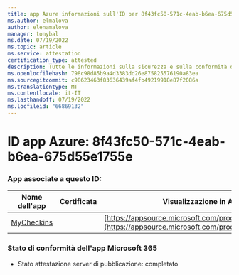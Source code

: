 ```yaml
---
title: app Azure informazioni sull'ID per 8f43fc50-571c-4eab-b6ea-675d55e1755e
ms.author: elmalova
author: elenamalova
manager: tonybal
ms.date: 07/19/2022
ms.topic: article
ms.service: attestation
certification_type: attested
description: Tutte le informazioni sulla sicurezza e sulla conformità disponibili per 8f43fc50-571c-4eab-b6ea-675d55e1755e.
ms.openlocfilehash: 798c98d85b9a4d3383dd26e875825576190a83ea
ms.sourcegitcommit: c98623463f83636439af4fb49219918e87f2086a
ms.translationtype: MT
ms.contentlocale: it-IT
ms.lasthandoff: 07/19/2022
ms.locfileid: "66869132"
---
```

# <a name="azure-app-id-8f43fc50-571c-4eab-b6ea-675d55e1755e"></a>ID app Azure: 8f43fc50-571c-4eab-b6ea-675d55e1755e


### <a name="apps-associated-with-this-id"></a>App associate a questo ID:
| **Nome dell'app** | **Certificata** | **Visualizzazione in AppSource** |
|--------------|---------------|-----------------------|
| [MyCheckins](../forward/WA200004375.md) |  | [https://appsource.microsoft.com/product/office/WA200004375](https://appsource.microsoft.com/product/office/WA200004375) |

### <a name="microsoft-365-app-compliance-status"></a>Stato di conformità dell'app Microsoft 365
- Stato attestazione server di pubblicazione: completato
